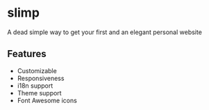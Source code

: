 # slimp
A dead simple way to get your first and an elegant personal website

## Features
- Customizable
- Responsiveness
- i18n support
- Theme support
- Font Awesome icons

